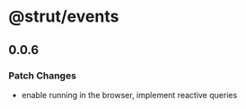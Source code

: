 # @strut/events

## 0.0.6

### Patch Changes

- enable running in the browser, implement reactive queries
